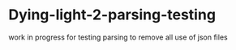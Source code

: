 # Dying-light-2-parsing-testing
work in progress for testing parsing to remove all use of json files
